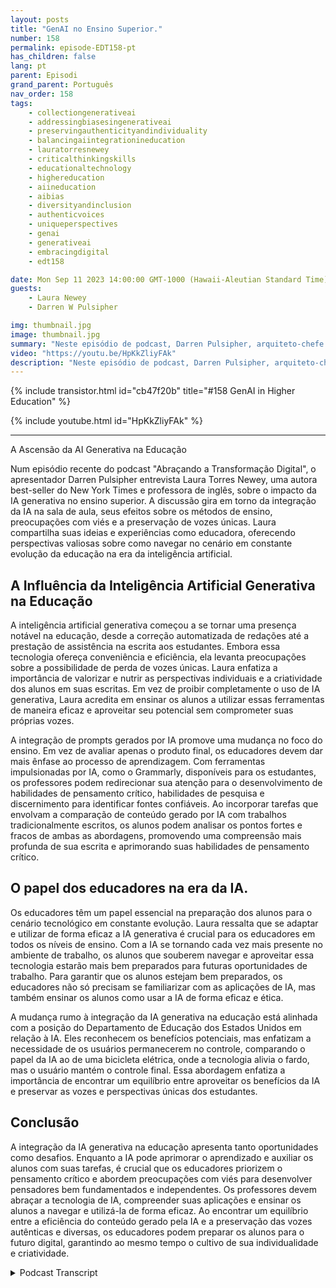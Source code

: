 ```yaml
---
layout: posts
title: "GenAI no Ensino Superior."
number: 158
permalink: episode-EDT158-pt
has_children: false
lang: pt
parent: Episodi
grand_parent: Português
nav_order: 158
tags:
    - collectiongenerativeai
    - addressingbiasesingenerativeai
    - preservingauthenticityandindividuality
    - balancingaiintegrationineducation
    - lauratorresnewey
    - criticalthinkingskills
    - educationaltechnology
    - highereducation
    - aiineducation
    - aibias
    - diversityandinclusion
    - authenticvoices
    - uniqueperspectives
    - genai
    - generativeai
    - embracingdigital
    - edt158

date: Mon Sep 11 2023 14:00:00 GMT-1000 (Hawaii-Aleutian Standard Time)
guests:
    - Laura Newey
    - Darren W Pulsipher

img: thumbnail.jpg
image: thumbnail.jpg
summary: "Neste episódio de podcast, Darren Pulsipher, arquiteto-chefe de soluções do setor público na Intel, entrevista Laura Torres Newey, autora best-seller do New York Times e professora universitária, sobre o impacto da inteligência artificial generativa no ensino superior. Este episódio aprofunda-se nos desafios e oportunidades apresentados pela integração da inteligência artificial generativa na sala de aula, destacando a necessidade de habilidades de pensamento crítico, as preocupações com viés e garantir a preservação de vozes únicas."
video: "https://youtu.be/HpKkZliyFAk"
description: "Neste episódio de podcast, Darren Pulsipher, arquiteto-chefe de soluções do setor público na Intel, entrevista Laura Torres Newey, autora best-seller do New York Times e professora universitária, sobre o impacto da inteligência artificial generativa no ensino superior. Este episódio aprofunda-se nos desafios e oportunidades apresentados pela integração da inteligência artificial generativa na sala de aula, destacando a necessidade de habilidades de pensamento crítico, as preocupações com viés e garantir a preservação de vozes únicas."
---
```


<div>
{% include transistor.html id="cb47f20b" title="#158 GenAI in Higher Education" %}

{% include youtube.html id="HpKkZliyFAk" %}
</div>

---

A Ascensão da AI Generativa na Educação

Num episódio recente do podcast "Abraçando a Transformação Digital", o apresentador Darren Pulsipher entrevista Laura Torres Newey, uma autora best-seller do New York Times e professora de inglês, sobre o impacto da IA generativa no ensino superior. A discussão gira em torno da integração da IA na sala de aula, seus efeitos sobre os métodos de ensino, preocupações com viés e a preservação de vozes únicas. Laura compartilha suas ideias e experiências como educadora, oferecendo perspectivas valiosas sobre como navegar no cenário em constante evolução da educação na era da inteligência artificial.

## A Influência da Inteligência Artificial Generativa na Educação

A inteligência artificial generativa começou a se tornar uma presença notável na educação, desde a correção automatizada de redações até a prestação de assistência na escrita aos estudantes. Embora essa tecnologia ofereça conveniência e eficiência, ela levanta preocupações sobre a possibilidade de perda de vozes únicas. Laura enfatiza a importância de valorizar e nutrir as perspectivas individuais e a criatividade dos alunos em suas escritas. Em vez de proibir completamente o uso de IA generativa, Laura acredita em ensinar os alunos a utilizar essas ferramentas de maneira eficaz e aproveitar seu potencial sem comprometer suas próprias vozes.

A integração de prompts gerados por IA promove uma mudança no foco do ensino. Em vez de avaliar apenas o produto final, os educadores devem dar mais ênfase ao processo de aprendizagem. Com ferramentas impulsionadas por IA, como o Grammarly, disponíveis para os estudantes, os professores podem redirecionar sua atenção para o desenvolvimento de habilidades de pensamento crítico, habilidades de pesquisa e discernimento para identificar fontes confiáveis. Ao incorporar tarefas que envolvam a comparação de conteúdo gerado por IA com trabalhos tradicionalmente escritos, os alunos podem analisar os pontos fortes e fracos de ambas as abordagens, promovendo uma compreensão mais profunda de sua escrita e aprimorando suas habilidades de pensamento crítico.

## O papel dos educadores na era da IA.

Os educadores têm um papel essencial na preparação dos alunos para o cenário tecnológico em constante evolução. Laura ressalta que se adaptar e utilizar de forma eficaz a IA generativa é crucial para os educadores em todos os níveis de ensino. Com a IA se tornando cada vez mais presente no ambiente de trabalho, os alunos que souberem navegar e aproveitar essa tecnologia estarão mais bem preparados para futuras oportunidades de trabalho. Para garantir que os alunos estejam bem preparados, os educadores não só precisam se familiarizar com as aplicações de IA, mas também ensinar os alunos como usar a IA de forma eficaz e ética.

A mudança rumo à integração da IA generativa na educação está alinhada com a posição do Departamento de Educação dos Estados Unidos em relação à IA. Eles reconhecem os benefícios potenciais, mas enfatizam a necessidade de os usuários permanecerem no controle, comparando o papel da IA ao de uma bicicleta elétrica, onde a tecnologia alivia o fardo, mas o usuário mantém o controle final. Essa abordagem enfatiza a importância de encontrar um equilíbrio entre aproveitar os benefícios da IA e preservar as vozes e perspectivas únicas dos estudantes.

## Conclusão

A integração da IA generativa na educação apresenta tanto oportunidades como desafios. Enquanto a IA pode aprimorar o aprendizado e auxiliar os alunos com suas tarefas, é crucial que os educadores priorizem o pensamento crítico e abordem preocupações com viés para desenvolver pensadores bem fundamentados e independentes. Os professores devem abraçar a tecnologia de IA, compreender suas aplicações e ensinar os alunos a navegar e utilizá-la de forma eficaz. Ao encontrar um equilíbrio entre a eficiência do conteúdo gerado pela IA e a preservação das vozes autênticas e diversas, os educadores podem preparar os alunos para o futuro digital, garantindo ao mesmo tempo o cultivo de sua individualidade e criatividade.



<details>
<summary> Podcast Transcript </summary>

<p></p>

</details>
